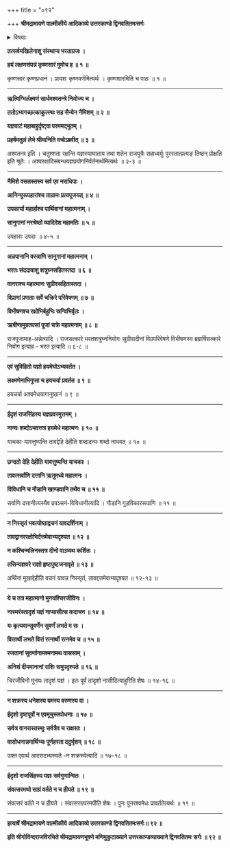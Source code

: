 +++
title = "०९२"

+++
**श्रीमद्रामायणे वाल्मीकीये आदिकाव्ये उत्तरकाण्डे द्विनवतितमःसर्गः**


<details><summary>विषयाः</summary>

रामेणाश्वस्यक्षोणीप्रदक्षिणीकरणायलक्ष्मणप्रेरणपूर्वकमश्वमेधकरणारंभः ॥ १ ॥
</details>


**तत्सर्वमखिलेनाशु संस्थाप्य भरताग्रजः ।**

**हयं लक्षणसंपन्नं कृष्णसारं मुमोच ह ॥ १ ॥**

कृष्णसारं कृष्णप्रधानं । प्रायशः कृष्णवर्णमित्यर्थः । कृष्णशारमिति च पाठः ॥ १ ॥

****

**ऋत्विग्भिर्लक्ष्मणं सार्धमश्वतन्त्रे नियोज्य च ।**

**ततोऽभ्यगच्छत्काकुत्स्थः सह सैन्येन नैमिशम् ॥ २ ॥**

**यज्ञवाटं महाबाहुर्दृष्ट्वा परममद्भुतम् ।**

**प्रहर्षमतुलं लेभे श्रीमानिति वचोऽब्रवीत् ॥ ३ ॥**

अश्वतन्त्र इति । चतुश्शता रक्षन्ति यज्ञस्याघाताय तथा शतेन राजपुत्रैः सहाध्वर्युः पुरस्तात्प्रत्यङ् तिष्ठन् प्रोक्षति इति श्रुतेः । अश्वरक्षादिसंबन्धयज्ञप्रयोगनिर्वर्तनार्थमित्यर्थः ॥ २-३ ॥

****

**नैमिशे वसतस्तस्य सर्व एव नराधिपाः ।**

**आनिन्युरूपहारांश्च तान्रामः प्रत्यपूजयत् ॥ ४ ॥**

**उपकार्या महार्हाश्च पार्थिवानां महात्मनाम् ।**

**सानुगानां नरश्रेष्ठो व्यादिदेश महामतिः ॥ ५ ॥**

उपहाराः उपदाः ॥ ४-५ ॥

****

**अन्नपानानि वस्त्राणि सानुगानां महात्मनाम् ।**

**भरतः संददावाशु शत्रुघ्नसहितस्तदा ॥ ६ ॥**

**वानराश्च महात्मानः सुग्रीवसहितास्तदा ।**

**विप्राणां प्रणताः सर्वे चक्रिरे परिवेषणम् ॥ ७ ॥**

**विभीषणश्च रक्षोभिर्बहुभिः स्रग्विभिर्वृतः ।**

**ऋषीणामुग्रतपसां पूजां चक्रे महात्मनाम् ॥ ८ ॥**

राजपूजामाह-अन्नेत्यादि । राजसत्कारे भरतशत्रुघ्ननियोगः सुग्रीवादीनां विप्रपरिवेषणे विभीषणस्य ब्रह्मर्षिसत्कारे नियोग इत्याह – भरत इत्यादि ॥ ६-८ ॥

****

**एवं सुविहितो यज्ञो हयमेघोऽभ्यवर्तत ।**

**लक्ष्मणेनाभिगुप्ता च हयचर्या प्रवर्तत ॥ ९ ॥**

हयचर्या अश्वमेधयागानुष्ठानं ॥ ९ ॥

****

**ईदृशं राजसिंहस्य यज्ञप्रवरमुत्तमम् ।**

**नान्यः शब्दोऽभवत्तत्र हयमेधे महात्मनः ॥ १० ॥**

याचकाः यावत्तुष्यन्ति तावद्देहि देहीति शब्दादन्यः शब्दो नाभवत् ॥ १० ॥

****

**छन्दतो देहि देहीति यावत्तुष्यन्ति याचकाः ।**

**तावत्सर्वाणि दत्तानि ऋतुमध्ये महात्मनः ।**

**विविधानि च गौडानि खाण्डवानि तथैव च ॥ ११ ॥**

सर्वाणि दत्तानीत्यस्यैव प्रपञ्चनं-विविधानीत्यादि । गौडानि गुडविकाररूपाणि ॥ ११ ॥

****

**न निस्सृतं भवत्योष्ठाद्वचनं यावदर्शिनाम् ।**

**तावद्वानररक्षोभिर्दत्तमेवाभ्यदृश्यत ॥ १२ ॥**

**न कश्चिन्मलिनस्तत्र दीनो वाऽप्यथ कर्शितः ।**

**तसिन्यज्ञवरे राज्ञो हृष्टपुष्टजनावृते ॥ १३ ॥**

अर्थिनां मुखाद्देहीति वचनं यावन्न निस्सृतं, तावद्दत्तमेवाभ्यदृश्यत ॥ १२-१३ ॥

****

**ये च तत्र महात्मानो मुनयश्चिरजीविनः ।**

**नास्मरंस्तादृशं यज्ञं नाप्यासीत्स कदाचन ॥ १४ ॥**

**यः कृत्यवान्सुवर्णेन सुवर्णं लभते म सः ।**

**वित्तार्थी लभते वित्तं रत्नार्थी रत्नमेव च ॥ १५ ॥**

**रजतानां सुवर्णानामश्मनामथ वाससाम् ।**

**अनिशं दीयमानानां राशिः समुपदृश्यते ॥ १६ ॥**

चिरजीविनो मुनयः तादृशं यज्ञं । इतः पूर्वं तादृशो नासीदित्याहुरिति शेषः ॥ १४-१६ ॥

****

**न शक्रस्य धनेशस्य यमस्य वरुणस्य वा ।**

**ईदृशो दृष्टपूर्वो न एवमूचुस्तपोधनाः ॥ १७ ॥**

**सर्वत्र वानरास्तस्थुः सर्वत्रैव च राक्षसाः ।**

**वासोधनान्नमार्थिभ्यः पूर्णहस्ता ददुर्भृशम् ॥ १८ ॥**

उक्त एवार्थ आदरादभ्यस्यते -न शक्रस्येत्यादि ॥ १७-१८ ॥

****

**ईदृशो राजसिंहस्य यज्ञः सर्वगुणान्वितः ।**

**संवत्सरमथो साग्रं वर्तते न च हीयते ॥ १९ ॥**

संवत्सरं वर्तते न च हीयते । संवत्सरात्परमपीति शेषः । पुनः पुनरश्वमेधः प्रावर्ततेत्यर्थः ॥ १९ ॥

****

**इत्यार्षे श्रीमद्रामायणे वाल्मीकीये आदिकाव्ये उत्तरकाण्डे द्विनवतितमःसर्गः॥ ९२ ॥**

**इति श्रीगोविन्दराजविरचिते श्रीमद्रामायणभूषणे मणिमुकुटाख्याने उत्तरकाण्डव्याख्याने द्विनवतितमः सर्गः ॥ ९२ ॥**
